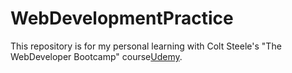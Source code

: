 # WebDevelopmentPractice
This repository is for my personal learning with Colt Steele's "The WebDeveloper Bootcamp" course[Udemy](https://www.udemy.com/the-web-developer-bootcamp/).
